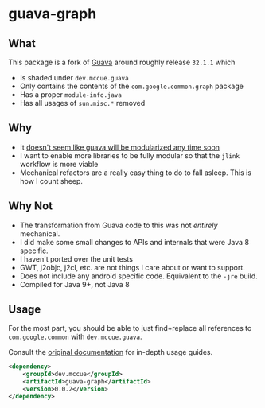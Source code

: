 # guava-graph

## What

This package is a fork of [Guava](https://github.com/google/guava) around roughly release `32.1.1` which
* Is shaded under `dev.mccue.guava`
* Only contains the contents of the `com.google.common.graph` package
* Has a proper `module-info.java`
* Has all usages of `sun.misc.*` removed

## Why

* It [doesn't seem like guava will be modularized any time soon](https://github.com/google/guava/issues/2970#issuecomment-1572148291)
* I want to enable more libraries to be fully modular so that the `jlink`
workflow is more viable
* Mechanical refactors are a really easy thing to do to fall asleep. This is how I count sheep.

## Why Not

* The transformation from Guava code to this was not _entirely_ mechanical.
* I did make some small changes to APIs and internals that were Java 8 specific.
* I haven't ported over the unit tests
* GWT, j2objc, j2cl, etc. are not things I care about or want to support.
* Does not include any android specific code. Equivalent to the `-jre` build.
* Compiled for Java 9+, not Java 8

## Usage

For the most part, you should be able to just find+replace all
references to `com.google.common` with `dev.mccue.guava`.

Consult the [original documentation](https://github.com/google/guava) for
in-depth usage guides.

```xml
<dependency>
    <groupId>dev.mccue</groupId>
    <artifactId>guava-graph</artifactId>
    <version>0.0.2</version>
</dependency>
```